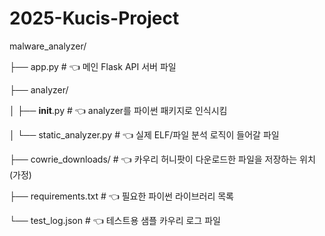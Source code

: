 # 2025-Kucis-Project 

malware_analyzer/

├── app.py                 # 👈 메인 Flask API 서버 파일

├── analyzer/

│   ├── __init__.py        # 👈 analyzer를 파이썬 패키지로 인식시킴

│   └── static_analyzer.py # 👈 실제 ELF/파일 분석 로직이 들어갈 파일

├── cowrie_downloads/      # 👈 카우리 허니팟이 다운로드한 파일을 저장하는 위치 (가정)

├── requirements.txt       # 👈 필요한 파이썬 라이브러리 목록

└── test_log.json          # 👈 테스트용 샘플 카우리 로그 파일
